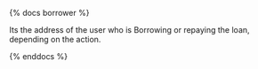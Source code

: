 {% docs borrower %}

Its the address of the user who is Borrowing or repaying the loan, depending on the action.

{% enddocs %}